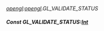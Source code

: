 _[opengl](../../modules/opengl/opengl-module.md):[opengl](../../modules/opengl/opengl-module.md).GL\_VALIDATE\_STATUS_
##### Const GL\_VALIDATE\_STATUS:[Int](../../modules/wonkey/wonkey-types-int.md)
